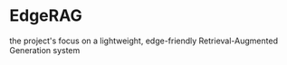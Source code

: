# EdgeRAG
the project's focus on a lightweight, edge-friendly Retrieval-Augmented Generation system
